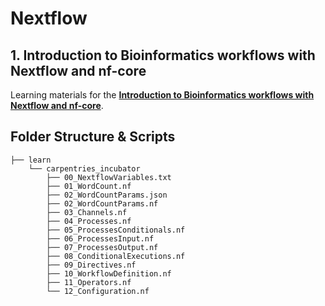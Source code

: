 # Nextflow

## 1. Introduction to Bioinformatics workflows with Nextflow and nf-core
Learning materials for the [**Introduction to Bioinformatics workflows with Nextflow and nf-core**](https://carpentries-incubator.github.io/workflows-nextflow/).

## Folder Structure & Scripts
```
├── learn
    └── carpentries_incubator
        ├── 00_NextflowVariables.txt
        ├── 01_WordCount.nf
        ├── 02_WordCountParams.json
        ├── 02_WordCountParams.nf
        ├── 03_Channels.nf
        ├── 04_Processes.nf
        ├── 05_ProcessesConditionals.nf
        ├── 06_ProcessesInput.nf
        ├── 07_ProcessesOutput.nf
        ├── 08_ConditionalExecutions.nf
        ├── 09_Directives.nf
        ├── 10_WorkflowDefinition.nf
        ├── 11_Operators.nf
        └── 12_Configuration.nf
```